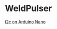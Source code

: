 WeldPulser
==========

[i2c on Arduino Nano](https://bigdanzblog.wordpress.com/2015/01/30/cant-get-i2c-to-work-on-an-arduino-nano-pinout-diagrams/)
